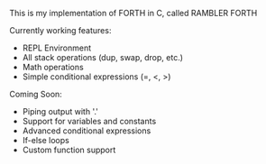 This is my implementation of FORTH in C, called RAMBLER FORTH

Currently working features:

- REPL Environment
- All stack operations (dup, swap, drop, etc.)
- Math operations
- Simple conditional expressions (=, <, >)

Coming Soon:

- Piping output with '.'
- Support for variables and constants
- Advanced conditional expressions
- If-else loops
- Custom function support